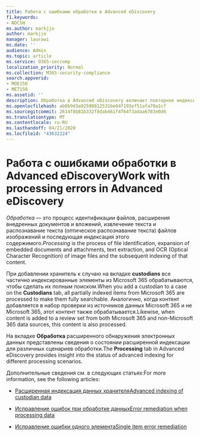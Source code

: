 ```yaml
---
title: Работа с ошибками обработки в Advanced eDiscovery
f1.keywords:
- NOCSH
ms.author: markjjo
author: markjjo
manager: laurawi
ms.date: ''
audience: Admin
ms.topic: article
ms.service: O365-seccomp
localization_priority: Normal
ms.collection: M365-security-compliance
search.appverid:
- MOE150
- MET150
ms.assetid: ''
description: Обработка в Advanced eDiscovery включает повторное индексирование данных хранитель, расширение внедренных документов и вложений, а также распознавание текста. Обработка также включает исправление ошибок индексирования.
ms.openlocfilehash: ab0b9d3a92590812531be04f193ef51afa70a1cf
ms.sourcegitcommit: 2614f8b81b332f8dab461f4f64f3adaa6703e0d6
ms.translationtype: MT
ms.contentlocale: ru-RU
ms.lasthandoff: 04/21/2020
ms.locfileid: "43632224"
---
```

# <a name="work-with-processing-errors-in-advanced-ediscovery"></a><span data-ttu-id="d2c44-104">Работа с ошибками обработки в Advanced eDiscovery</span><span class="sxs-lookup"><span data-stu-id="d2c44-104">Work with processing errors in Advanced eDiscovery</span></span>

<span data-ttu-id="d2c44-105">*Обработка* — это процесс идентификации файлов, расширения внедренных документов и вложений, извлечение текста и распознавание текста (оптическое распознавание текста) файлов изображений и последующая индексация этого содержимого.</span><span class="sxs-lookup"><span data-stu-id="d2c44-105">*Processing* is the process of file identification, expansion of embedded documents and attachments, text extraction, and OCR (Optical Character Recognition) of image files and the subsequent indexing of that content.</span></span>  

<span data-ttu-id="d2c44-106">При добавлении хранитель к случаю на вкладке **custodians** все частично индексированные элементы из Microsoft 365 обрабатываются, чтобы сделать их полным поиском.</span><span class="sxs-lookup"><span data-stu-id="d2c44-106">When you add a custodian to a case on the **Custodians** tab, all partially indexed items from Microsoft 365 are processed to make them fully searchable.</span></span> <span data-ttu-id="d2c44-107">Аналогично, когда контент добавляется в набор проверки из источников данных Microsoft 365 и не Microsoft 365, этот контент также обрабатывается.</span><span class="sxs-lookup"><span data-stu-id="d2c44-107">Likewise, when content is added to a review set from both Microsoft 365 and non-Microsoft 365 data sources, this content is also processed.</span></span>

<span data-ttu-id="d2c44-108">На вкладке **Обработка** расширенного обнаружения электронных данных представлены сведения о состоянии расширенной индексации для различных сценариев обработки.</span><span class="sxs-lookup"><span data-stu-id="d2c44-108">The **Processing** tab in Advanced eDiscovery provides insight into the status of advanced indexing for different processing scenarios.</span></span>

<span data-ttu-id="d2c44-109">Дополнительные сведения см. в следующих статьях:</span><span class="sxs-lookup"><span data-stu-id="d2c44-109">For more information, see the following articles:</span></span>

- [<span data-ttu-id="d2c44-110">Расширенная индексация данных хранителя</span><span class="sxs-lookup"><span data-stu-id="d2c44-110">Advanced indexing of custodian data</span></span>](indexing-custodian-data.md)

- [<span data-ttu-id="d2c44-111">Исправление ошибок при обработке данных</span><span class="sxs-lookup"><span data-stu-id="d2c44-111">Error remediation when processing data</span></span>](error-remediation.md)

- [<span data-ttu-id="d2c44-112">Исправление ошибки одного элемента</span><span class="sxs-lookup"><span data-stu-id="d2c44-112">Single item error remediation</span></span>](single-item-error-remediation.md)
